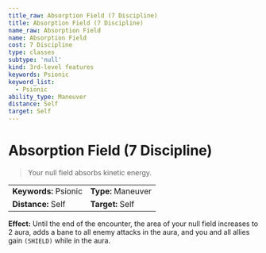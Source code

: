 ```yaml
---
title_raw: Absorption Field (7 Discipline)
title: Absorption Field (7 Discipline)
name_raw: Absorption Field
name: Absorption Field
cost: 7 Discipline
type: classes
subtype: 'null'
kind: 3rd-level features
keywords: Psionic
keyword_list:
  - Psionic
ability_type: Maneuver
distance: Self
target: Self
---
```


# Absorption Field (7 Discipline)

> Your null field absorbs kinetic energy.

|                       |                    |
| :-------------------- | :----------------- |
| **Keywords:** Psionic | **Type:** Maneuver |
| **Distance:** Self    | **Target:** Self   |

**Effect:** Until the end of the encounter, the area of your null field increases to 2 aura, adds a bane to all enemy attacks in the aura, and you and all allies gain `(SHIELD)` while in the aura.
